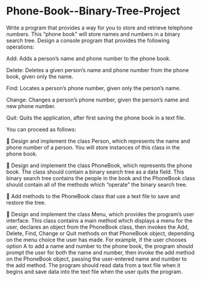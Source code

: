 # Phone-Book--Binary-Tree-Project

Write a program that provides a way for you to store and retrieve telephone numbers.  This “phone 
book” will store names and numbers in a binary search tree.  Design a console program that provides 
the following operations: 

Add: Adds a person’s name and phone number to the phone book. 

Delete: Deletes a given person’s name and phone number from the phone book, given only the name. 

Find: Locates a person’s phone number, given only the person’s name. 

Change: Changes a person’s phone number, given the person’s name and new phone number. 

Quit: Quits the application, after first saving the phone book in a text file. 


You can proceed as follows: 

 Design and implement the class Person, which represents the name and phone number of a
person.  You will store instances of this class in the phone book.

 Design and implement the class PhoneBook, which represents the phone book.  The class should
contain a binary search tree as a data field.  This binary search tree contains the people in the
book and the PhoneBook class should contain all of the methods which “operate” the binary
search tree.

 Add methods to the PhoneBook class that use a text file to save and restore the tree.

 Design and implement the class Menu, which provides the program’s user interface.  This class
contains a main method which displays a menu for the user, declares an object from the
PhoneBook class, then invokes the Add, Delete, Find, Change or Quit methods on that
PhoneBook object, depending on the menu choice the user has made.  For example, if the user
chooses option A to add a name and number to the phone book, the program should prompt
the user for both the name and number, then invoke the add method on the PhoneBook object,
passing the user-entered name and number to the add method.
The program should read data from a text file when it begins and save data into the text file when the 
user quits the program. 

